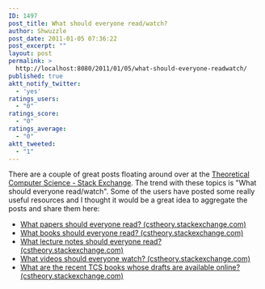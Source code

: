 ```yaml
---
ID: 1497
post_title: What should everyone read/watch?
author: Shwuzzle
post_date: 2011-01-05 07:36:22
post_excerpt: ""
layout: post
permalink: >
  http://localhost:8080/2011/01/05/what-should-everyone-readwatch/
published: true
aktt_notify_twitter:
  - 'yes'
ratings_users:
  - "0"
ratings_score:
  - "0"
ratings_average:
  - "0"
aktt_tweeted:
  - "1"
---
```

There are a couple of great posts floating around over at the <a href="http://cstheory.stackexchange.com">Theoretical Computer Science - Stack Exchange</a>. The trend with these topics is "What should everyone read/watch". Some of the users have posted some really useful resources and I thought it would be a great idea to aggregate the posts and share them here:
<ul>
	<li><a href="http://cstheory.stackexchange.com/q/1168/873">What papers should everyone read? (cstheory.stackexchange.com)</a></li>
	<li><a href="http://cstheory.stackexchange.com/q/3253/873">What books should everyone read? (cstheory.stackexchange.com)</a></li>
	<li><a href="http://cstheory.stackexchange.com/questions/4074/what-lecture-notes-should-everyone-read">What lecture notes should everyone read? (cstheory.stackexchange.com)</a></li>
	<li><a href="http://cstheory.stackexchange.com/q/1198/873">What videos should everyone watch? (cstheory.stackexchange.com)</a></li>
	<li><a href="http://cstheory.stackexchange.com/q/3540/873">What are the recent TCS books whose drafts are available online? (cstheory.stackexchange.com)</a></li>
</ul>
